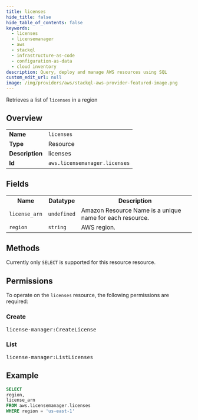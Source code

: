```yaml
---
title: licenses
hide_title: false
hide_table_of_contents: false
keywords:
  - licenses
  - licensemanager
  - aws
  - stackql
  - infrastructure-as-code
  - configuration-as-data
  - cloud inventory
description: Query, deploy and manage AWS resources using SQL
custom_edit_url: null
image: /img/providers/aws/stackql-aws-provider-featured-image.png
---
```

Retrieves a list of <code>licenses</code> in a region

## Overview
<table><tbody>
<tr><td><b>Name</b></td><td><code>licenses</code></td></tr>
<tr><td><b>Type</b></td><td>Resource</td></tr>
<tr><td><b>Description</b></td><td>licenses</td></tr>
<tr><td><b>Id</b></td><td><code>aws.licensemanager.licenses</code></td></tr>
</tbody></table>

## Fields
<table><tbody>
<tr><th>Name</th><th>Datatype</th><th>Description</th></tr>
<tr><td><code>license_arn</code></td><td><code>undefined</code></td><td>Amazon Resource Name is a unique name for each resource.</td></tr>
<tr><td><code>region</code></td><td><code>string</code></td><td>AWS region.</td></tr>

</tbody></table>

## Methods
Currently only <code>SELECT</code> is supported for this resource resource.

## Permissions

To operate on the <code>licenses</code> resource, the following permissions are required:

### Create
<pre>
license-manager:CreateLicense</pre>

### List
<pre>
license-manager:ListLicenses</pre>


## Example
```sql
SELECT
region,
license_arn
FROM aws.licensemanager.licenses
WHERE region = 'us-east-1'
```
